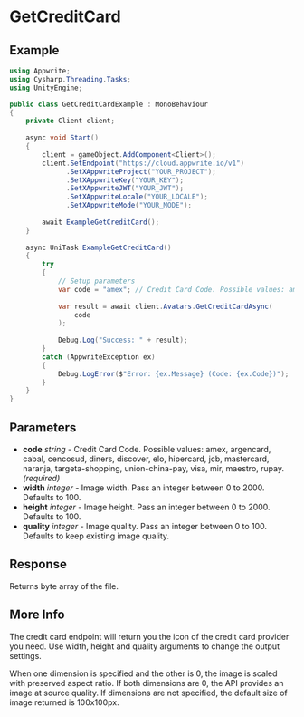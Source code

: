 # GetCreditCard

## Example

```csharp
using Appwrite;
using Cysharp.Threading.Tasks;
using UnityEngine;

public class GetCreditCardExample : MonoBehaviour
{
    private Client client;
    
    async void Start()
    {
        client = gameObject.AddComponent<Client>();
        client.SetEndpoint("https://cloud.appwrite.io/v1")
              .SetXAppwriteProject("YOUR_PROJECT");
              .SetXAppwriteKey("YOUR_KEY");
              .SetXAppwriteJWT("YOUR_JWT");
              .SetXAppwriteLocale("YOUR_LOCALE");
              .SetXAppwriteMode("YOUR_MODE");
        
        await ExampleGetCreditCard();
    }
    
    async UniTask ExampleGetCreditCard()
    {
        try
        {
            // Setup parameters
            var code = "amex"; // Credit Card Code. Possible values: amex, argencard, cabal, cencosud, diners, discover, elo, hipercard, jcb, mastercard, naranja, targeta-shopping, union-china-pay, visa, mir, maestro, rupay.
            
            var result = await client.Avatars.GetCreditCardAsync(
                code
            );
            
            Debug.Log("Success: " + result);
        }
        catch (AppwriteException ex)
        {
            Debug.LogError($"Error: {ex.Message} (Code: {ex.Code})");
        }
    }
}
```

## Parameters

- **code** *string* - Credit Card Code. Possible values: amex, argencard, cabal, cencosud, diners, discover, elo, hipercard, jcb, mastercard, naranja, targeta-shopping, union-china-pay, visa, mir, maestro, rupay. *(required)*
- **width** *integer* - Image width. Pass an integer between 0 to 2000. Defaults to 100.
- **height** *integer* - Image height. Pass an integer between 0 to 2000. Defaults to 100.
- **quality** *integer* - Image quality. Pass an integer between 0 to 100. Defaults to keep existing image quality.

## Response

Returns byte array of the file.
## More Info

The credit card endpoint will return you the icon of the credit card provider you need. Use width, height and quality arguments to change the output settings.

When one dimension is specified and the other is 0, the image is scaled with preserved aspect ratio. If both dimensions are 0, the API provides an image at source quality. If dimensions are not specified, the default size of image returned is 100x100px.

